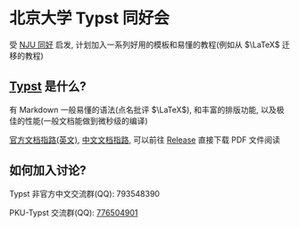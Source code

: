 # 北京大学 Typst 同好会

受 [NJU 同好](https://github.com/nju-typst) 启发, 计划加入一系列好用的模板和易懂的教程(例如从 $\LaTeX$ 迁移的教程)

## [Typst](https://typst.app/) 是什么?

有 Markdown 一般易懂的语法(点名批评 $\LaTeX$), 和丰富的排版功能, 以及极佳的性能(一般文档能做到微秒级的编译)

[官方文档指路(英文)](https://typst.app/docs/), [中文文档指路](https://github.com/typst-doc-cn/tutorial/tree/main), 可以前往 [Release](https://github.com/typst-doc-cn/tutorial/releases/latest/) 直接下载 PDF 文件阅读

## 如何加入讨论?

Typst 非官方中文交流群(QQ): 793548390

PKU-Typst 交流群(QQ): [776504901](https://qm.qq.com/q/UePgNDYB20)
